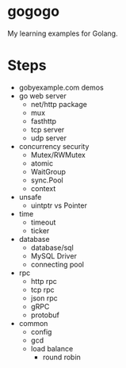 # gogogo
My learning examples for Golang.

# Steps
- gobyexample.com demos
- go web server
    - net/http package
    - mux
    - fasthttp
    - tcp server
    - udp server
- concurrency security
    - Mutex/RWMutex
    - atomic
    - WaitGroup
    - sync.Pool
    - context
- unsafe
    - uintptr vs Pointer
- time
    - timeout
    - ticker
- database
    - database/sql
    - MySQL Driver
    - connecting pool
- rpc
    - http rpc
    - tcp rpc
    - json rpc
    - gRPC
    - protobuf
- common
    - config
    - gcd
    - load balance
        - round robin
